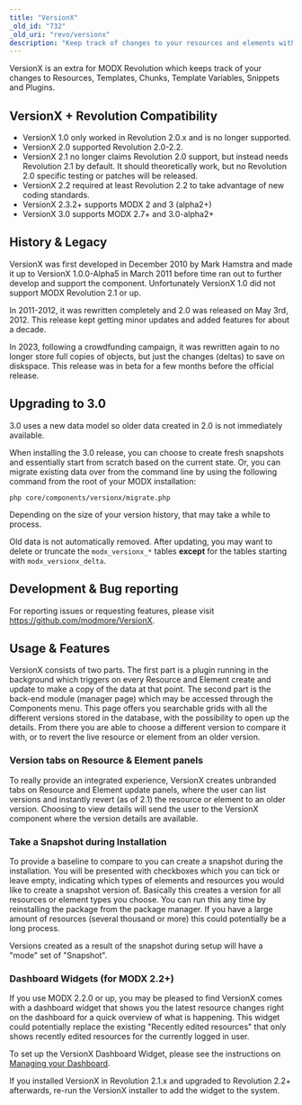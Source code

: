 ```yaml
---
title: "VersionX"
_old_id: "732"
_old_uri: "revo/versionx"
description: "Keep track of changes to your resources and elements with VersionX "
---
```


VersionX is an extra for MODX Revolution which keeps track of your changes to Resources, Templates, Chunks, Template Variables, Snippets and Plugins. 

## VersionX + Revolution Compatibility

- VersionX 1.0 only worked in Revolution 2.0.x and is no longer supported.
- VersionX 2.0 supported Revolution 2.0-2.2.
- VersionX 2.1 no longer claims Revolution 2.0 support, but instead needs Revolution 2.1 by default. It should theoretically work, but no Revolution 2.0 specific testing or patches will be released.
- VersionX 2.2 required at least Revolution 2.2 to take advantage of new coding standards.
- VersionX 2.3.2+ supports MODX 2 and 3 (alpha2+)
- VersionX 3.0 supports MODX 2.7+ and 3.0-alpha2+

## History & Legacy

VersionX was first developed in December 2010 by Mark Hamstra and made it up to VersionX 1.0.0-Alpha5 in March 2011 before time ran out to further develop and support the component. Unfortunately VersionX 1.0 did not support MODX Revolution 2.1 or up.

In 2011-2012, it was rewritten completely and 2.0 was released on May 3rd, 2012. This release kept getting minor updates and added features for about a decade. 

In 2023, following a crowdfunding campaign, it was rewritten again to no longer store full copies of objects, but just the changes (deltas) to save on diskspace. This release was in beta for a few months before the official release. 

## Upgrading to 3.0

3.0 uses a new data model so older data created in 2.0 is not immediately available. 

When installing the 3.0 release, you can choose to create fresh snapshots and essentially start from scratch based on the current state. Or, you can migrate existing data over from the command line by using the following command from the root of your MODX installation:

```
php core/components/versionx/migrate.php
```

Depending on the size of your version history, that may take a while to process. 

Old data is not automatically removed. After updating, you may want to delete or truncate the `modx_versionx_*` tables **except** for the tables starting with `modx_versionx_delta`. 

## Development & Bug reporting

For reporting issues or requesting features, please visit <https://github.com/modmore/VersionX>. 

## Usage & Features

VersionX consists of two parts. The first part is a plugin running in the background which triggers on every Resource and Element create and update to make a copy of the data at that point. The second part is the back-end module (manager page) which may be accessed through the Components menu. This page offers you searchable grids with all the different versions stored in the database, with the possibility to open up the details. From there you are able to choose a different version to compare it with, or to revert the live resource or element from an older version.

### Version tabs on Resource & Element panels

To really provide an integrated experience, VersionX creates unbranded tabs on Resource and Element update panels, where the user can list versions and instantly revert (as of 2.1) the resource or element to an older version. Choosing to view details will send the user to the VersionX component where the version details are available.

### Take a Snapshot during Installation

To provide a baseline to compare to you can create a snapshot during the installation. You will be presented with checkboxes which you can tick or leave empty, indicating which types of elements and resources you would like to create a snapshot version of. Basically this creates a version for all resources or element types you choose. You can run this any time by reinstalling the package from the package manager. If you have a large amount of resources (several thousand or more) this could potentially be a long process.

Versions created as a result of the snapshot during setup will have a "mode" set of "Snapshot".

### Dashboard Widgets (for MODX 2.2+)

If you use MODX 2.2.0 or up, you may be pleased to find VersionX comes with a dashboard widget that shows you the latest resource changes right on the dashboard for a quick overview of what is happening. This widget could potentially replace the existing "Recently edited resources" that only shows recently edited resources for the currently logged in user.

To set up the VersionX Dashboard Widget, please see the instructions on [Managing your Dashboard](administering-your-site/dashboards/managing-your-dashboard "Managing Your Dashboard").

If you installed VersionX in Revolution 2.1.x and upgraded to Revolution 2.2+ afterwards, re-run the VersionX installer to add the widget to the system.
